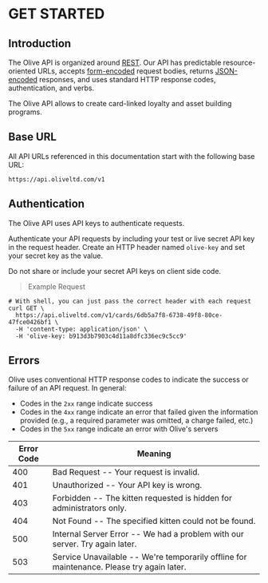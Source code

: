 # GET STARTED

## Introduction

The Olive API is organized around [REST](http://en.wikipedia.org/wiki/Representational_State_Transfer). Our API has predictable resource-oriented URLs, accepts [form-encoded](https://en.wikipedia.org/wiki/POST_(HTTP)#Use_for_submitting_web_forms) request bodies, returns [JSON-encoded](http://www.json.org/) responses, and uses standard HTTP response codes, authentication, and verbs.

The Olive API allows to create card-linked loyalty and asset building programs.

## Base URL

All API URLs referenced in this documentation start with the following base URL:

`https://api.oliveltd.com/v1`

## Authentication

The Olive API uses API keys to authenticate requests.

Authenticate your API requests by including your test or live secret API key in the request header. Create an HTTP header named `olive-key` and set your secret key as the value.

<aside class="warning">
Do not share or include your secret API keys on client side code.
</aside>

> Example Request

```shell
# With shell, you can just pass the correct header with each request
curl GET \
  https://api.oliveltd.com/v1/cards/6db5a7f8-6738-49f8-80ce-47fce0426bf1 \
  -H 'content-type: application/json' \
  -H 'olive-key: b913d3b7903c4d11a8dfc336ec9c5cc9'
```

## Errors

Olive uses conventional HTTP response codes to indicate the success or failure of an API request. In general:

- Codes in the `2xx` range indicate success
- Codes in the `4xx` range indicate an error that failed given the information provided (e.g., a required parameter was omitted, a charge failed, etc.)
- Codes in the `5xx` range indicate an error with Olive's servers


Error Code | Meaning
---------- | -------
400 | Bad Request -- Your request is invalid.
401 | Unauthorized -- Your API key is wrong.
403 | Forbidden -- The kitten requested is hidden for administrators only.
404 | Not Found -- The specified kitten could not be found.
500 | Internal Server Error -- We had a problem with our server. Try again later.
503 | Service Unavailable -- We're temporarily offline for maintenance. Please try again later.
